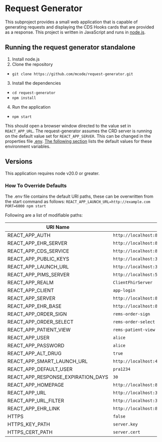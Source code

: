 # Request Generator
This subproject provides a small web application that is capable of generating requests and displaying the CDS Hooks cards that are provided as a response. This project is written in JavaScript and runs in [node.js](https://nodejs.org/en/).  

## Running the request generator standalone
1. Install node.js
2. Clone the repository
  * `git clone https://github.com/mcode/request-generator.git`
3. Install the dependencies
  * `cd request-generator`
  * `npm install`
4. Run the application
  * `npm start`

This should open a browser window directed to the value set in `REACT_APP_URL`. The request-generator assumes the CRD server is running on the default value set for `REACT_APP_SERVER`. This can be changed in the properties file [.env](./.env). [The following section](./README.md#how-to-override-defaults) lists the default values for these environment variables.

## Versions
This application requires node v20.0 or greater.


### How To Override Defaults
The .env file contains the default URI paths, these can be overwritten from the start command as follows:
 `REACT_APP_LAUNCH_URL=http://example.com PORT=6000 npm start`
 
Following are a list of modifiable paths: 

| URI Name               | Default                                          |
| -----------------------|--------------------------------------------------|
| REACT_APP_AUTH         | `http://localhost:8180`                          |
| REACT_APP_EHR_SERVER   | `http://localhost:8080/test-ehr/r4`              |
| REACT_APP_CDS_SERVICE  | `http://localhost:8090/cds-services`             |
| REACT_APP_PUBLIC_KEYS  | `http://localhost:3001/public_keys`              |
| REACT_APP_LAUNCH_URL   | `http://localhost:3005/launch`                   |
| REACT_APP_PIMS_SERVER  | `http://localhost:5051/doctorOrders/api/addRx`   |
| REACT_APP_REALM        |  `ClientFhirServer`                              |
| REACT_APP_CLIENT       |  `app-login`                                     |
| REACT_APP_SERVER       |  `http://localhost:8090`                         |
| REACT_APP_EHR_BASE     |  `http://localhost:8080/test-ehr/r4`             |
| REACT_APP_ORDER_SIGN   |  `rems-order-sign`                               |
| REACT_APP_ORDER_SELECT |  `rems-order-select`                             |
| REACT_APP_PATIENT_VIEW |  `rems-patient-view`                             |
| REACT_APP_USER         |  `alice`                                         |
| REACT_APP_PASSWORD     |  `alice`                                         |
| REACT_APP_ALT_DRUG     |  `true`                                          |
| REACT_APP_SMART_LAUNCH_URL   |  `http://localhost:4040/`                  |
| REACT_APP_DEFAULT_USER |  `pra1234`                                       |
| REACT_APP_RESPONSE_EXPIRATION_DAYS |  `30`                                |
| REACT_APP_HOMEPAGE     |  `http://localhost:8080`                         |
| REACT_APP_URL          |  `http://localhost:3000`                         |
| REACT_APP_URL_FILTER   |  `http://localhost:3000/*`                       |
| REACT_APP_EHR_LINK     |  `http://localhost:8080/ehr-server/`             |
| HTTPS                  |  `false`                                         |
| HTTPS_KEY_PATH         |  `server.key`                                    |
| HTTPS_CERT_PATH        |  `server.cert`                                   |
